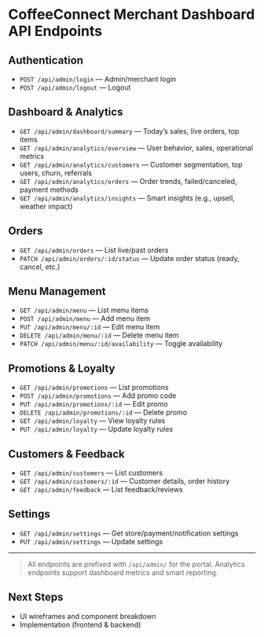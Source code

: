 # CoffeeConnect Merchant Dashboard API Endpoints

## Authentication
- `POST /api/admin/login` — Admin/merchant login
- `POST /api/admin/logout` — Logout

## Dashboard & Analytics
- `GET /api/admin/dashboard/summary` — Today’s sales, live orders, top items
- `GET /api/admin/analytics/overview` — User behavior, sales, operational metrics
- `GET /api/admin/analytics/customers` — Customer segmentation, top users, churn, referrals
- `GET /api/admin/analytics/orders` — Order trends, failed/canceled, payment methods
- `GET /api/admin/analytics/insights` — Smart insights (e.g., upsell, weather impact)

## Orders
- `GET /api/admin/orders` — List live/past orders
- `PATCH /api/admin/orders/:id/status` — Update order status (ready, cancel, etc.)

## Menu Management
- `GET /api/admin/menu` — List menu items
- `POST /api/admin/menu` — Add menu item
- `PUT /api/admin/menu/:id` — Edit menu item
- `DELETE /api/admin/menu/:id` — Delete menu item
- `PATCH /api/admin/menu/:id/availability` — Toggle availability

## Promotions & Loyalty
- `GET /api/admin/promotions` — List promotions
- `POST /api/admin/promotions` — Add promo code
- `PUT /api/admin/promotions/:id` — Edit promo
- `DELETE /api/admin/promotions/:id` — Delete promo
- `GET /api/admin/loyalty` — View loyalty rules
- `PUT /api/admin/loyalty` — Update loyalty rules

## Customers & Feedback
- `GET /api/admin/customers` — List customers
- `GET /api/admin/customers/:id` — Customer details, order history
- `GET /api/admin/feedback` — List feedback/reviews

## Settings
- `GET /api/admin/settings` — Get store/payment/notification settings
- `PUT /api/admin/settings` — Update settings

---

> All endpoints are prefixed with `/api/admin/` for the portal. Analytics endpoints support dashboard metrics and smart reporting.

## Next Steps
- UI wireframes and component breakdown
- Implementation (frontend & backend)
